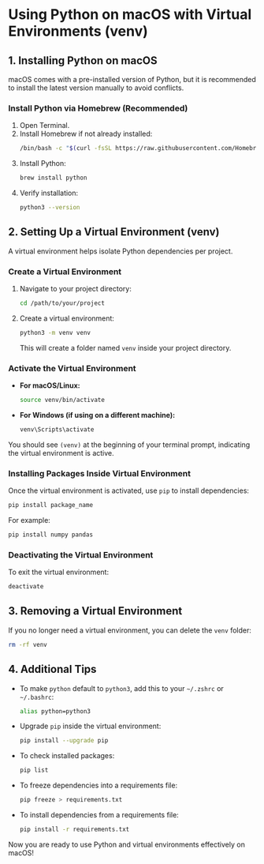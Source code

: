 # Using Python on macOS with Virtual Environments (venv)

## 1. Installing Python on macOS
macOS comes with a pre-installed version of Python, but it is recommended to install the latest version manually to avoid conflicts.

### Install Python via Homebrew (Recommended)
1. Open Terminal.
2. Install Homebrew if not already installed:
   ```sh
   /bin/bash -c "$(curl -fsSL https://raw.githubusercontent.com/Homebrew/install/HEAD/install.sh)"
   ```
3. Install Python:
   ```sh
   brew install python
   ```
4. Verify installation:
   ```sh
   python3 --version
   ```

## 2. Setting Up a Virtual Environment (venv)
A virtual environment helps isolate Python dependencies per project.

### Create a Virtual Environment
1. Navigate to your project directory:
   ```sh
   cd /path/to/your/project
   ```
2. Create a virtual environment:
   ```sh
   python3 -m venv venv
   ```
   This will create a folder named `venv` inside your project directory.

### Activate the Virtual Environment
- **For macOS/Linux:**
  ```sh
  source venv/bin/activate
  ```
- **For Windows (if using on a different machine):**
  ```sh
  venv\Scripts\activate
  ```

You should see `(venv)` at the beginning of your terminal prompt, indicating the virtual environment is active.

### Installing Packages Inside Virtual Environment
Once the virtual environment is activated, use `pip` to install dependencies:
```sh
pip install package_name
```
For example:
```sh
pip install numpy pandas
```

### Deactivating the Virtual Environment
To exit the virtual environment:
```sh
deactivate
```

## 3. Removing a Virtual Environment
If you no longer need a virtual environment, you can delete the `venv` folder:
```sh
rm -rf venv
```

## 4. Additional Tips
- To make `python` default to `python3`, add this to your `~/.zshrc` or `~/.bashrc`:
  ```sh
  alias python=python3
  ```
- Upgrade `pip` inside the virtual environment:
  ```sh
  pip install --upgrade pip
  ```
- To check installed packages:
  ```sh
  pip list
  ```
- To freeze dependencies into a requirements file:
  ```sh
  pip freeze > requirements.txt
  ```
- To install dependencies from a requirements file:
  ```sh
  pip install -r requirements.txt
  ```

Now you are ready to use Python and virtual environments effectively on macOS!


